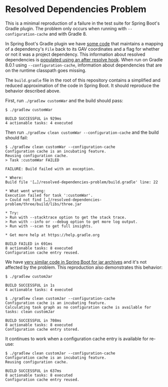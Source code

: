# Resolved Dependencies Problem

This is a minimal reproduction of a failure in the test suite for Spring Boot's Gradle plugin.
The problem only occurs when running with `--configuration-cache` and with Gradle 8.

In Spring Boot's Gradle plugin we have [some code][1] that maintains a mapping of a dependency's `File` back to its GAV coordinates and a flag for whether or not it was a project dependency.
This information about resolved dependencies is [populated using an after resolve hook][2].
When run on Gradle 8.0.1 using `--configuration-cache`, information about dependencies that are on the runtime classpath goes missing.

The `build.gradle` file in the root of this repository contains a simplified and reduced approximation of the code in Spring Boot.
It should reproduce the behavior described above.

First, run `./gradlew customWar` and the build should pass:

```
$ ./gradlew customWar

BUILD SUCCESSFUL in 929ms
4 actionable tasks: 4 executed
```

Then run `./gradlew clean customWar --configuration-cache` and the build should fail:

```
$ ./gradlew clean customWar --configuration-cache
Configuration cache is an incubating feature.
Reusing configuration cache.
> Task :customWar FAILED

FAILURE: Build failed with an exception.

* Where:
Build file '[…]/resolved-dependencies-problem/build.gradle' line: 22

* What went wrong:
Execution failed for task ':customWar'.
> Could not find […]/resolved-dependencies-problem/three/build/libs/three.jar

* Try:
> Run with --stacktrace option to get the stack trace.
> Run with --info or --debug option to get more log output.
> Run with --scan to get full insights.

* Get more help at https://help.gradle.org

BUILD FAILED in 691ms
8 actionable tasks: 8 executed
Configuration cache entry reused.
```

We have [very similar code in Spring Boot for jar archives][3] and it's not affected by the problem.
This reproduction also demonstrates this behavior:

```
$ ./gradlew customJar

BUILD SUCCESSFUL in 1s
4 actionable tasks: 4 executed
```

```
$ ./gradlew clean customJar --configuration-cache
Configuration cache is an incubating feature.
Calculating task graph as no configuration cache is available for tasks: clean customJar

BUILD SUCCESSFUL in 708ms
8 actionable tasks: 8 executed
Configuration cache entry stored.
```

It continues to work when a configuration cache entry is available for re-use:

```
$ ./gradlew clean customJar --configuration-cache
Configuration cache is an incubating feature.
Reusing configuration cache.

BUILD SUCCESSFUL in 637ms
8 actionable tasks: 8 executed
Configuration cache entry reused.
```


[1]: https://github.com/spring-projects/spring-boot/blob/2.7.x/spring-boot-project/spring-boot-tools/spring-boot-gradle-plugin/src/main/java/org/springframework/boot/gradle/tasks/bundling/ResolvedDependencies.java
[2]: https://github.com/spring-projects/spring-boot/blob/29a16a6428fab572c00646bd8812d84bb25fd0cf/spring-boot-project/spring-boot-tools/spring-boot-gradle-plugin/src/main/java/org/springframework/boot/gradle/tasks/bundling/BootWar.java#L83-L90
[3]: https://github.com/spring-projects/spring-boot/blob/29a16a6428fab572c00646bd8812d84bb25fd0cf/spring-boot-project/spring-boot-tools/spring-boot-gradle-plugin/src/main/java/org/springframework/boot/gradle/tasks/bundling/BootJar.java#L83-L90